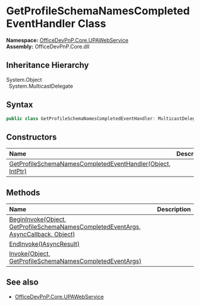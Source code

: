 # GetProfileSchemaNamesCompletedEventHandler Class
  

**Namespace:** [OfficeDevPnP.Core.UPAWebService](OfficeDevPnP.Core.UPAWebService.md)  
**Assembly:** OfficeDevPnP.Core.dll  
## Inheritance Hierarchy
System.Object  
&ensp;System.MulticastDelegate  
## Syntax
```C#
public class GetProfileSchemaNamesCompletedEventHandler: MulticastDelegate
```
## Constructors
|**Name**|**Description**|
|:-----|:-----|
| [GetProfileSchemaNamesCompletedEventHandler(Object, IntPtr)](OfficeDevPnP.Core.UPAWebService.GetProfileSchemaNamesCompletedEventHandler.ctor1.md) |  
## Methods
|**Name**|**Description**|
|:-----|:-----|
| [BeginInvoke(Object, GetProfileSchemaNamesCompletedEventArgs, AsyncCallback, Object)](OfficeDevPnP.Core.UPAWebService.GetProfileSchemaNamesCompletedEventHandler.79fca42d.md) | 
| [EndInvoke(IAsyncResult)](OfficeDevPnP.Core.UPAWebService.GetProfileSchemaNamesCompletedEventHandler.c9867657.md) | 
| [Invoke(Object, GetProfileSchemaNamesCompletedEventArgs)](OfficeDevPnP.Core.UPAWebService.GetProfileSchemaNamesCompletedEventHandler.c2301434.md) | 
## See also
- [OfficeDevPnP.Core.UPAWebService](OfficeDevPnP.Core.UPAWebService.md)
